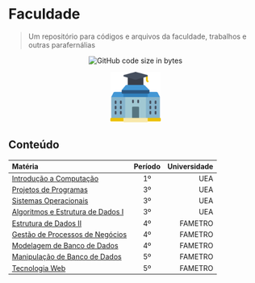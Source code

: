 # Faculdade

> Um repositório para códigos e arquivos da faculdade, trabalhos e outras parafernálias

<div align="center">

![GitHub code size in bytes](https://img.shields.io/github/languages/code-size/swshadows/faculdade?color=313131&label=Tamanho%20do%20Reposit%C3%B3rio&logo=github&logoColor=fff&style=flat-square)

</div>

<div align=center>
    <img width=100 src="assets/college.png">
</div>

## Conteúdo

| Matéria                                                                       | Período | Universidade |
| :---------------------------------------------------------------------------- | :-----: | -----------: |
| [Introdução a Computação](src/introdu%C3%A7%C3%A3o-a-computacao/)             |   1º    |          UEA |
| [Projetos de Programas](src/projetos-de-programas/)                           |   3º    |          UEA |
| [Sistemas Operacionais](src/sistemas-operacionais/)                           |   3º    |          UEA |
| [Algoritmos e Estrutura de Dados I](src/estrutura-de-dados1/)                 |   3º    |          UEA |
| [Estrutura de Dados II](src/estrutura-de-dados2/)                             |   4º    |      FAMETRO |
| [Gestão de Processos de Negócios](src/gest%C3%A3o-de-processos-de-negocios/)  |   4º    |      FAMETRO |
| [Modelagem de Banco de Dados](src/modelagem-de-banco-de-dados/)               |   4º    |      FAMETRO |
| [Manipulação de Banco de Dados](src/manipula%C3%A7%C3%A3o-de-banco-de-dados/) |   5º    |      FAMETRO |
| [Tecnologia Web](src/tecnologia-web/)                                         |   5º    |      FAMETRO |
